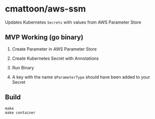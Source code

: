 cmattoon/aws-ssm
================

Updates Kubernetes `Secrets` with values from AWS Parameter Store


MVP Working (go binary)
-----------------------
1. Create Parameter in AWS Parameter Store

2. Create Kubernetes Secret with Annotations

3. Run Binary 

4. A key with the name `$ParameterType` should have been added to your Secret



Build
-----

    make
    make container

